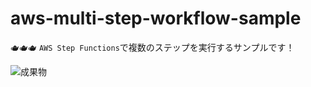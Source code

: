 # aws-multi-step-workflow-sample

🫖🫖🫖 `AWS Step Functions`で複数のステップを実行するサンプルです！  

![成果物](./docs/images/fruit.gif)  

